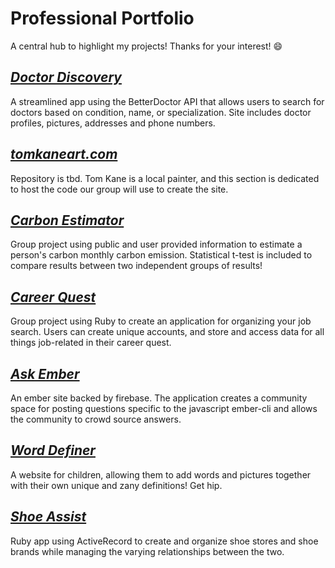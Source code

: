 # Professional Portfolio
A central hub to highlight my projects!
Thanks for your interest! 😄

## [_Doctor Discovery_](https://github.com/gravytates/doctor_discovery)
  A streamlined app using the BetterDoctor API that allows users to search for doctors based on condition, name, or specialization. Site includes doctor profiles, pictures, addresses and phone numbers.

## [_tomkaneart.com_](https://github.com/akane0915/tom-kane-art-website.git)
  Repository is tbd. Tom Kane is a local painter, and this section is dedicated to host the code our group will use to create the site.

## [_Carbon Estimator_](https://github.com/gravytates/carbon-estimator)
  Group project using public and user provided information to estimate a person's carbon monthly carbon emission. Statistical t-test is included to compare results between two independent groups of results! 

## [_Career Quest_](https://github.com/gravytates/career_quest)
  Group project using Ruby to create an application for organizing your job search. Users can create unique accounts, and store and access data for all things job-related in their career quest.
  
## [_Ask Ember_](https://github.com/gravytates/ask-me-anything.git)
  An ember site backed by firebase. The application creates a community space for posting questions specific to the javascript ember-cli and allows the community to crowd source answers. 

## [_Word Definer_](https://github.com/gravytates/Word_Definer)
A website for children, allowing them to add words and pictures together with their own unique and zany definitions! Get hip.

## [_Shoe Assist_](https://github.com/gravytates/shoe_assist)
  Ruby app using ActiveRecord to create and organize shoe stores and shoe brands while managing the varying relationships   between the two.




